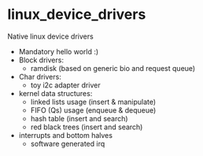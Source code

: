 # linux_device_drivers
Native linux device drivers
-	Mandatory hello world :)
-	Block drivers:
	-	ramdisk (based on generic bio and request queue)
-	Char drivers:
	-	toy i2c adapter driver
-	kernel data structures:
	-	linked lists usage (insert & manipulate)
	-	FIFO (Qs) usage (enqueue & dequeue)
	-	hash table (insert and search)
	-	red black trees (insert and search)
-	interrupts and bottom halves
	-	software generated irq
